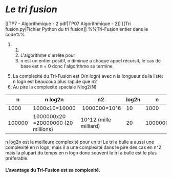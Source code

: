 # *Le tri fusion*
 
 [[TP7 - Algorithmique - 2.pdf|TP07 Algorithmique - 2]]
[[Tri fusion.py|Fichier Python du tri fusion]]
%%Tri-Fusion entier dans le code%%
 1) 1) 
	 1) L'algorithme s'arrête pour
	 2) n est un entier positif, n diminue a chaque appel récursif, le cas de base est n = 0 donc l'algorithme se termine  
5. La complexité du Tri-Fusion est O(n logn) avec n la longueur de la liste: n logn  est beaucoup plus rapide que n2
6. Au pire la complexité spaciale Nlog2(N)

n | n log2n | n2 | log2n | n
--- | --- | --- |---|---
1000 | 1000x10=10000 | 1000000=10^6|10|1000
100000 | 1000000x20 =20000000 (20 millions) | 10^12 (mille milliard)|20|1000000

n log2n est la meilleure complexité pour un tri
Le tri a bulle a aussi une complexité en n logn, mais il a une complexité dans le pire des cas en n^2 mais la plupart du temps en n logn donc souvent le tri a bulle est le plus préferable. 

#### L'avantage du Tri-Fusion est sa complexité.


